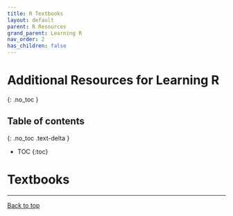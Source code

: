 ```yaml
---
title: R Textbooks
layout: default
parent: R Resources
grand_parent: Learning R
nav_order: 2
has_children: false
---
```


# Additional Resources for Learning R
{: .no_toc }

## Table of contents
{: .no_toc .text-delta }

- TOC
{:toc}


# Textbooks


---

[Back to top](#top)
